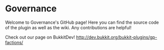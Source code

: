 Governance
=========

Welcome to Governance's GitHub page! Here you can find the source code of the plugin as well as the wiki. Any contributions are helpful!

Check out our page on BukkitDev! http://dev.bukkit.org/bukkit-plugins/gp-factions/

